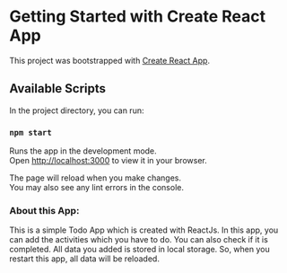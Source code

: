 # Getting Started with Create React App

This project was bootstrapped with [Create React App](https://github.com/facebook/create-react-app).

## Available Scripts

In the project directory, you can run:

### `npm start`

Runs the app in the development mode.\
Open [http://localhost:3000](http://localhost:3000) to view it in your browser.

The page will reload when you make changes.\
You may also see any lint errors in the console.

### About this App:

This is a simple Todo App which is created with ReactJs.
In this app, you can add the activities which you have to do. You can also check if it is completed. 
All data you added is stored in local storage. So, when you restart this app, all data will be reloaded. 
